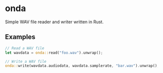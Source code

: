 # onda
Simple WAV file reader and writer written in Rust.

## Examples

```rust
// Read a WAV file
let wavdata = onda::read("foo.wav").unwrap();

// Write a WAV file
onda::write(wavdata.audiodata, wavdata.samplerate, "bar.wav").unwrap();
```